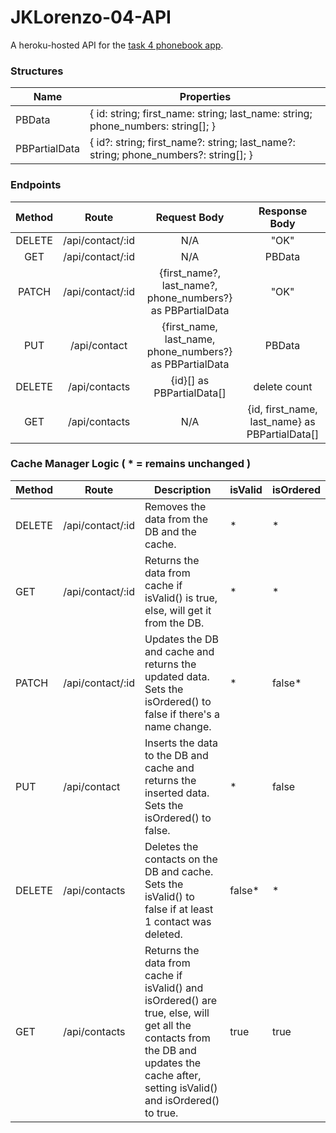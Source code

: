 # JKLorenzo-04-API
A heroku-hosted API for the [task 4 phonebook app](https://github.com/AY2020-2021-CpE-OJT/JKLorenzo-04-APP).

### Structures

| Name          	| Properties                                                                              	|
|---------------	|-----------------------------------------------------------------------------------------	|
| PBData        	| {  id: string;  first_name: string;  last_name: string;  phone_numbers: string[]; }     	|
| PBPartialData 	| {  id?: string;  first_name?: string;  last_name?: string;  phone_numbers?: string[]; } 	|


### Endpoints

| Method 	|       Route      	|                        Request Body                        	|                  Response Body                 	|
|:------:	|:----------------:	|:----------------------------------------------------------:	|:----------------------------------------------:	|
| DELETE 	| /api/contact/:id 	|                             N/A                            	|                      "OK"                      	|
|   GET  	| /api/contact/:id 	|                             N/A                            	|                     PBData                     	|
|  PATCH 	| /api/contact/:id 	| {first_name?, last_name?, phone_numbers?} as PBPartialData 	|                      "OK"                      	|
|   PUT  	|   /api/contact   	|  {first_name, last_name, phone_numbers?} as PBPartialData  	|                     PBData                     	|
| DELETE 	|   /api/contacts  	|                  {id}[] as PBPartialData[]                 	|                  delete count                  	|
|   GET  	|   /api/contacts  	|                             N/A                            	| {id, first_name, last_name} as PBPartialData[] 	|


### Cache Manager Logic ( * = remains unchanged )

| Method 	| Route            	| Description                                                                                                                                                                            	| isValid 	| isOrdered 	|
|--------	|------------------	|----------------------------------------------------------------------------------------------------------------------------------------------------------------------------------------	|---------	|-----------	|
| DELETE 	| /api/contact/:id 	| Removes the data from the DB and the cache.                                                                                                                                            	| *       	| *         	|
| GET    	| /api/contact/:id 	| Returns the data from cache if isValid() is true, else, will get it from the DB.                                                                                                       	| *       	| *         	|
| PATCH  	| /api/contact/:id 	| Updates the DB and cache and returns the updated data. Sets the isOrdered() to false if there's a name change.                                                                         	| *       	| false*    	|
| PUT    	| /api/contact     	| Inserts the data to the DB and cache and returns the inserted data. Sets the isOrdered() to false.                                                                                     	| *       	| false     	|
| DELETE 	| /api/contacts    	| Deletes the contacts on the DB and cache. Sets the isValid() to false if at least 1 contact was deleted.                                                                               	| false*  	| *         	|
| GET    	| /api/contacts    	| Returns the data from cache if isValid() and isOrdered() are true, else, will get all the contacts from the DB and updates the cache after, setting isValid() and isOrdered() to true. 	| true    	| true      	|
